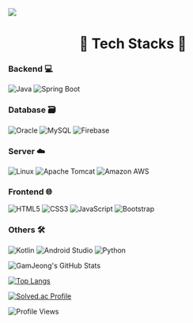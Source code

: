<img src="https://capsule-render.vercel.app/api?type=wave&color=auto&height=200&section=header&text=Lee%20GamJeong&fontSize=80&animation=fadeIn" />

<div align="center">
  <h1>🚀 Tech Stacks 🚀</h1>
</div>

### Backend 💻

![Java](https://img.shields.io/badge/Java-007396?style=for-the-badge&logo=Java&logoColor=white)
![Spring Boot](https://img.shields.io/badge/Spring%20Boot-6DB33F?style=for-the-badge&logo=spring&logoColor=white)

### Database 🗃️

![Oracle](https://img.shields.io/badge/Oracle-F80000?style=for-the-badge&logo=oracle&logoColor=white)
![MySQL](https://img.shields.io/badge/MySQL-4479A1?style=for-the-badge&logo=mysql&logoColor=white)
![Firebase](https://img.shields.io/badge/Firebase-FFCA28?style=for-the-badge&logo=firebase&logoColor=black)

### Server ☁️

![Linux](https://img.shields.io/badge/Linux-FCC624?style=for-the-badge&logo=linux&logoColor=black)
![Apache Tomcat](https://img.shields.io/badge/Apache%20Tomcat-F8DC75?style=for-the-badge&logo=apache&logoColor=black)
![Amazon AWS](https://img.shields.io/badge/Amazon%20AWS-232F3E?style=for-the-badge&logo=amazon-aws&logoColor=white)

### Frontend 🌐

![HTML5](https://img.shields.io/badge/HTML5-E34F26?style=for-the-badge&logo=html5&logoColor=white)
![CSS3](https://img.shields.io/badge/CSS3-1572B6?style=for-the-badge&logo=css3&logoColor=white)
![JavaScript](https://img.shields.io/badge/JavaScript-F7DF1E?style=for-the-badge&logo=javascript&logoColor=black)
![Bootstrap](https://img.shields.io/badge/Bootstrap-7952B3?style=for-the-badge&logo=bootstrap&logoColor=white)

### Others 🛠️

![Kotlin](https://img.shields.io/badge/Kotlin-7F52FF?style=for-the-badge&logo=kotlin&logoColor=white)
![Android Studio](https://img.shields.io/badge/Android%20Studio-3DDC84?style=for-the-badge&logo=android-studio&logoColor=white)
![Python](https://img.shields.io/badge/Python-3776AB?style=for-the-badge&logo=python&logoColor=white)

![GamJeong's GitHub Stats](https://github-readme-stats.vercel.app/api?username=GamJeong0724&show_icons=true&theme=radical)

[![Top Langs](https://github-readme-stats.vercel.app/api/top-langs/?username=GamJeong0724&layout=compact&theme=radical)](https://github.com/GamJeong0724/github-readme-stats)

[![Solved.ac Profile](http://mazassumnida.wtf/api/v2/generate_badge?boj=leeyj4748)](https://solved.ac/leeyj4748/)

![Profile Views](https://komarev.com/ghpvc/?username=GamJeong0724&color=blue)

